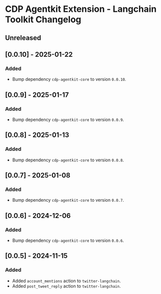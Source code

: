 # CDP Agentkit Extension - Langchain Toolkit Changelog

## Unreleased

## [0.0.10] - 2025-01-22

### Added

- Bump dependency `cdp-agentkit-core` to version `0.0.10`.

## [0.0.9] - 2025-01-17

### Added

- Bump dependency `cdp-agentkit-core` to version `0.0.9`.

## [0.0.8] - 2025-01-13

### Added

- Bump dependency `cdp-agentkit-core` to version `0.0.8`.

## [0.0.7] - 2025-01-08

### Added

- Bump dependency `cdp-agentkit-core` to version `0.0.7`.

## [0.0.6] - 2024-12-06

### Added

- Bump dependency `cdp-agentkit-core` to version `0.0.6`.

## [0.0.5] - 2024-11-15

### Added

- Added `account_mentions` action to `twitter-langchain`.
- Added `post_tweet_reply` action to `twitter-langchain`.
